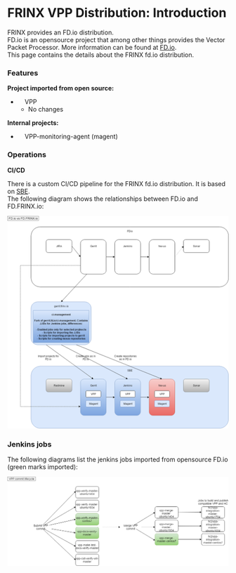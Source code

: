 # FRINX VPP Distribution: Introduction

FRINX provides an FD.io distribution.  
FD.io is an opensource project that among other things provides the Vector Packet Processor. More information can be found at [FD.io][1].  
This page contains the details about the FRINX fd.io distribution.

### Features

**Project imported from open source:**

*       VPP 
    *   No changes

**Internal projects:**

*       VPP-monitoring-agent (magent)

### Operations

**CI/CD**

There is a custom CI/CD pipeline for the FRINX fd.io distribution. It is based on [SBE](../../FRINX_Smart_Build_Engine/Introduction/sbe_intro.md).  
The following diagram shows the relationships between FD.io and FD.FRINX.io:

![fdio](fdio.png)

### Jenkins jobs

The following diagrams list the jenkins jobs imported from opensource FD.io (green marks imported):

![vpp](vpp.png)

 [1]: http://fd.io
